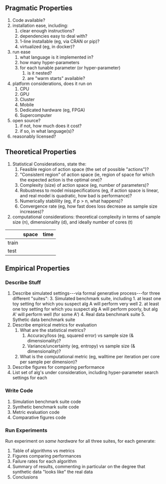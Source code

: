 

## Pragmatic Properties

1. Code available?
2. installation ease, including:
    1. clear enough instructions?
    2. dependencies easy to deal with?
    3. 1-line installable (eg, via CRAN or pip)?
    4. virtualized (eg, in docker)?
3. run ease
    1. what language is it implemented in?
    2. how many hyper-parameters
    3. for each tunable parameter (or hyper-parameter)
        1. is it nested?
        2. are "warm starts" available?
4. platform considerations, does it run on
    1. CPU
    2. GPU
    3. Cluster
    4. Mobile
    5. Dedicated hardware (eg, FPGA)
    6. Supercomputer
3. open source?
    1. if not, how much does it cost?
    2. if so, in what language(s)?
4. reasonably licensed?

## Theoretical Properties

1. Statistical Considerations, state the:
    1. Feasible region of action space (the set of possible "actions")?
    2. "Consistent region" of action space (ie, region of space for which the expected action is the optimal one)?
    3. Complexity (size) of action space (eg, number of parameters)?
    5. Robustness to model misspecifications (eg, if action space is linear, and real model is quadratic, how bad is performance)?
    6. Numerically stablility (eg, if p > n, what happens)?
    4. Convergence rate (eg, how fast does loss decrease as sample size increases)?
2. computational considerations: theoretical complexity in terms of sample size (n), dimensionality (d), and ideally number of cores (t)

| 	| space | time 	|
| :--- 	| :--- 	| :---	|
| train |  	| 	|
| test 	| 	| 	|

## Empirical Properties

### Describe Stuff

1. Describe simulated settings---via formal generative process---for three
different "suites":
    3. Simulated benchmark suite, including
        1. at least one toy setting for which you suspect alg A will perform very well
    	2. at least one toy setting for which you suspect alg A will perform poorly, but alg A' will perform well (for some A')
    4. Real data benchmark suite
    5. Sythetic data benchmark suite
2. Describe empirical metrics for evaluation
    1. What are the statistical metrics?
    	1. Accuracy/loss (eg, squared error) vs sample size (& dimensionality)?
    	2. Variance/uncertainty (eg, entropy) vs sample size (& dimensionality)?
    2. What is the computational metric (eg, walltime per iteration per core per
sample per dimension)?
3. Describe figures for comparing performance
3. List set of alg's under consideration, including hyper-parameter search settings for each

### Write Code

1. Simulation benchmark suite code
2. Synthetic benchmark suite code
3. Metric evaluation code
4. Comparative figures code

### Run Experiments

Run experiment on *same hardware* for all three suites, for each generate:
1. Table of algorithms vs metrics
2. Figures comparing performances
3. Failure rates for each algorithm
3. Summary of results, commenting in particular on the degree that synthetic data "looks like" the real data
4. Conclusions
